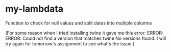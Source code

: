 # my-lambdata


Function to check for null values and split dates into multiple columns

(For some reason when I tried installing twine it gave me this error:
ERROR: ERROR: Could not find a version that matches twine
No versions found. I will try again for tomorrow's assignment to see what's the issue.)